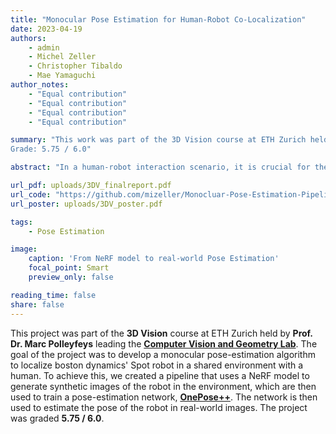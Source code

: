 ```yaml
---
title: "Monocular Pose Estimation for Human-Robot Co-Localization"
date: 2023-04-19
authors:
    - admin
    - Michel Zeller
    - Christopher Tibaldo
    - Mae Yamaguchi
author_notes:
    - "Equal contribution"
    - "Equal contribution"
    - "Equal contribution"
    - "Equal contribution"

summary: "This work was part of the 3D Vision course at ETH Zurich held by Prof. Dr. Marc Polleyfeys.
Grade: 5.75 / 6.0"

abstract: "In a human-robot interaction scenario, it is crucial for the different agents to be able to precisely localize each other in the shared environment, i.e. to visualize a planned trajectory. However, feature-based visual registration is an arduous task because feature matching between different camera streams is computationally expensive and challenging due to different points-of-view. In this work, we propose employing a monocular pose-estimation algorithm to obtain an initial guess of the spatial relationship, that can serve as a good prior for subsequent multi-agent posegraph optimisation."

url_pdf: uploads/3DV_finalreport.pdf
url_code: "https://github.com/mizeller/Monocluar-Pose-Estimation-Pipeline-for-Spot"
url_poster: uploads/3DV_poster.pdf

tags: 
    - Pose Estimation

image:
    caption: 'From NeRF model to real-world Pose Estimation'
    focal_point: Smart
    preview_only: false

reading_time: false
share: false
---
```


This project was part of the **3D Vision** course at ETH Zurich held by **Prof. Dr. Marc Polleyfeys** leading the [**Computer Vision and Geometry Lab**](https://cvg.ethz.ch/). The goal of the project was to develop a monocular pose-estimation algorithm to localize boston dynamics' Spot robot in a shared environment with a human. To achieve this, we created a pipeline that uses a NeRF model to generate synthetic images of the robot in the environment, which are then used to train a pose-estimation network, [**OnePose++**](https://arxiv.org/pdf/2301.07673). The network is then used to estimate the pose of the robot in real-world images. The project was graded **5.75 / 6.0**.